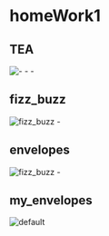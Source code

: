# homeWork1
## TEA
![- - -](https://cloud.githubusercontent.com/assets/24530992/21222546/084bd916-c2cb-11e6-97d2-81867239edf3.jpg)

## fizz_buzz
![fizz_buzz -](https://cloud.githubusercontent.com/assets/24530992/21222545/08490574-c2cb-11e6-8c11-eedb86ead96b.jpg)

## envelopes
![fizz_buzz -](https://cloud.githubusercontent.com/assets/24530992/21222545/08490574-c2cb-11e6-8c11-eedb86ead96b.jpg)

## my_envelopes
![default](https://cloud.githubusercontent.com/assets/24530992/21222547/084cae4a-c2cb-11e6-8f6b-cff0685e99d4.jpg)
